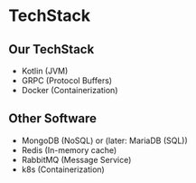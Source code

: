 # TechStack

## Our TechStack

- Kotlin (JVM)
- GRPC (Protocol Buffers)
- Docker (Containerization)


## Other Software
- MongoDB (NoSQL) or (later: MariaDB (SQL))
- Redis (In-memory cache)
- RabbitMQ (Message Service)
- k8s (Containerization)
